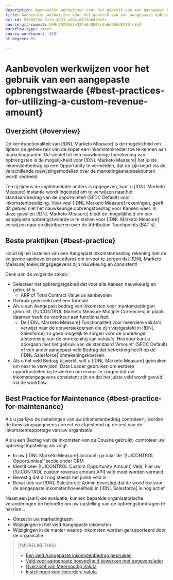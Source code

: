 ```yaml
---
description: Aanbevolen werkwijzen voor het gebruik van een Aangepast bedrag aan inkomsten - [!DNL Marketo Measure] - Productdocumentatie
title: Aanbevolen werkwijzen voor het gebruik van een aangepaste opbrengstwaarde
exl-id: 553bd75a-512a-4733-a24b-8112eb420afc
source-git-commit: b59c79236d3e324e8c8b07c5a6d68bd8176fc8a9
workflow-type: tm+mt
source-wordcount: '419'
ht-degree: 0%

---
```


# Aanbevolen werkwijzen voor het gebruik van een aangepaste opbrengstwaarde {#best-practices-for-utilizing-a-custom-revenue-amount}

## Overzicht {#overview}

De kernfunctionaliteit van [!DNL Marketo Measure] is de mogelijkheid om tijdens de gehele reis van de koper een inkomstenkrediet toe te kennen aan marketingpunten. De sleutel tot een nauwkeurige toerekening van opbrengsten is de mogelijkheid voor [!DNL Marketo Measure] het juiste inkomstenbedrag op een Opportunity te vermelden, dat op zijn beurt via de verschillende toewijzingsmodellen over de marketingaanspreekpunten wordt verdeeld.

Tenzij tijdens de implementatie anders is opgegeven, kunt u [!DNL Marketo Measure] instantie wordt ingesteld om te verwijzen naar het standaardbedrag van de opportuniteit (SFDC Default) voor inkomstentoewijzing. Voor veel [!DNL Marketo Measure] rekeningen, geeft dit gebied niet het nauwkeurige opbrengstbedrag voor Kansen weer. In deze gevallen [!DNL Marketo Measure] biedt de mogelijkheid om een aangepaste opbrengstwaarde in te stellen voor [!DNL Marketo Measure] verwijzen naar en distribueren over de Attribution Touchpoints (BAT&#39;s).

## Beste praktijken {#best-practice}

Houd bij het instellen van een Aangepast inkomstenbedrag rekening met de volgende aanbevolen procedures om ervoor te zorgen dat [!DNL Marketo Measure] toewijzingsgegevens zijn nauwkeurig en consistent!

Denk aan de volgende zaken:

* Selecteer het opbrengstgebied dat voor alle Kansen nauwkeurig en gebruikt is
   * ARR of Total Contract Value us aanbevolen
* Gebruik geen veld met een formule
* Als u een Aangepast bedrag van Inkomsten voor muntomzettingen gebruikt, [!UICONTROL Marketo Measure Multiple Currencies] in plaats daarvan heeft de voorkeur aan functionaliteit.
   * De [!DNL Marketo Measure] Functionaliteit voor meerdere valuta&#39;s verwijst naar de conversiekoersen die zijn vastgesteld in [!DNL Salesforce] zo goed mogelijk te zorgen voor de onderlinge afstemming van de omrekening van valuta&#39;s. Hierdoor kunt u doorgaan met het gebruik van de standaard &#39;Amount&#39; (SFDC Default) of een ander aangepast veld Bedrag dat betrekking heeft op de [!DNL Salesforce] omrekeningskoersen.
* Als u het veld Bedrag bijwerkt, wilt u [!DNL Marketo Measure] gebruiken om naar te verwijzen, Data Loader gebruiken om eerdere opportuniteiten bij te werken om ervoor te zorgen dat uw inkomstengegevens consistent zijn en dat het juiste veld wordt gevuld via de workflow

## Best Practice for Maintenance {#best-practice-for-maintenance}

Als u jaarlijks de instellingen van uw inkomstenbedrag controleert, worden de toewijzingsgegevens correct en afgestemd op de rest van de inkomstenrapportage van uw organisatie.

Als u een Bedrag van de Inkomsten van de Douane gebruikt, controleer uw opbrengstopstelling als volgt.

* In uw [!DNL Marketo Measure] account, ga naar de &#39;[!UICONTROL Opportunities]&quot;sectie onder CRM
* Identificeer [!UICONTROL Custom Opportunity Amount] Veld, hier uw [!UICONTROL custom revenue amount API] veld moet worden vermeld
* Bevestig dat dit nog steeds het juiste veld is
* Bevat ook uw [!DNL Salesforce] Admin bevestigt dat de workflow voor de aangepaste inkomstenhoeveelheid in [!DNL Salesforce] is nog actief

Naast een jaarlijkse evaluatie, kunnen bepaalde organisatorische veranderingen de behoefte om uw opstelling van de opbrengstbedragen te herzien...

* Omzet in uw marketingteam
* Wijzigingen in het veld Aangepaste inkomsten
* Wijzigingen in de manier waarop inkomsten worden gerapporteerd door de organisatie

>[!MORELIKETHIS]
>
>* [Een veld Aangepaste inkomstenbedrag gebruiken](/help/advanced-marketo-measure-features/custom-revenue-amount/using-a-custom-revenue-amount-field.md)
>* [Veld voor aangepaste hoeveelheid bijwerken met gegevenslader](/help/advanced-marketo-measure-features/custom-revenue-amount/using-data-loader-to-update-marketo-measure-custom-amount-field.md)
>* [Overzicht van Meervoudig Valuta](/help/advanced-marketo-measure-features/multi-currency/overview.md)
>* [Instellingen voor meerdere valuta](/help/advanced-marketo-measure-features/multi-currency/settings.md)

